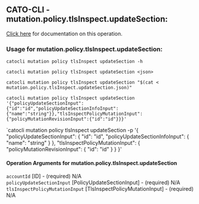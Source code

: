 
## CATO-CLI - mutation.policy.tlsInspect.updateSection:
[Click here](https://api.catonetworks.com/documentation/#mutation-mutation.policy.tlsInspect.updateSection) for documentation on this operation.

### Usage for mutation.policy.tlsInspect.updateSection:

`catocli mutation policy tlsInspect updateSection -h`

`catocli mutation policy tlsInspect updateSection <json>`

`catocli mutation policy tlsInspect updateSection "$(cat < mutation.policy.tlsInspect.updateSection.json)"`

`catocli mutation policy tlsInspect updateSection '{"policyUpdateSectionInput":{"id":"id","policyUpdateSectionInfoInput":{"name":"string"}},"tlsInspectPolicyMutationInput":{"policyMutationRevisionInput":{"id":"id"}}}'`

`catocli mutation policy tlsInspect updateSection -p '{
    "policyUpdateSectionInput": {
        "id": "id",
        "policyUpdateSectionInfoInput": {
            "name": "string"
        }
    },
    "tlsInspectPolicyMutationInput": {
        "policyMutationRevisionInput": {
            "id": "id"
        }
    }
}'


#### Operation Arguments for mutation.policy.tlsInspect.updateSection ####

`accountId` [ID] - (required) N/A    
`policyUpdateSectionInput` [PolicyUpdateSectionInput] - (required) N/A    
`tlsInspectPolicyMutationInput` [TlsInspectPolicyMutationInput] - (required) N/A    
